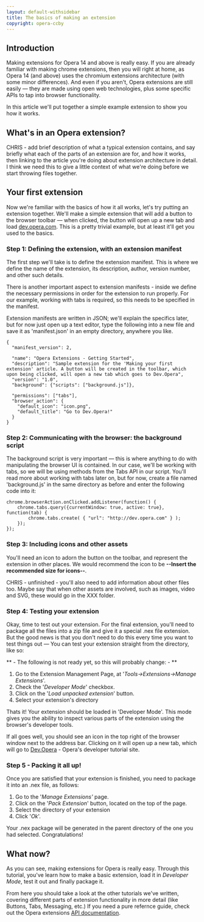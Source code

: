 ```yaml
---
layout: default-withsidebar
title: The basics of making an extension
copyright: opera-ccby
---
```


## Introduction

Making extensions for Opera 14 and above is really easy. If you are already familiar with making chrome extensions, then you will right at home, as Opera 14 (and above) uses the chromium extensions architecture (with some minor differences). And even if you aren't, Opera extensions are still easily — they are made using open web technologies, plus some specific APIs to tap into browser functionality.

In this article we'll put together a simple example extension to show you how it works.

## What's in an Opera extension?

CHRIS - add brief description of what a typical extension contains, and say briefly what each of the parts of an extension are for, and how it works, then linking to the article you're doing about extension architecture in detail. I think we need this to give a little context of what we're doing before we start throwing files together.

## Your first extension

Now we're familiar with the basics of how it all works, let's try putting an extension together. We'll make a simple extension that will add a button to the browser toolbar — when clicked, the button will open up a new tab and load [dev.opera.com](http://dev.opera.com). This is a pretty trivial example, but at least it'll get you used to the basics.

### Step 1: Defining the extension, with an extension manifest
The first step we'll take is to define the extension manifest. This is where we define the name of the extension, its description, author, version number, and other such details. 

There is another important aspect to extension manifests - inside we define the necessary permissions in order for the extension to run properly. For our example, working with tabs is required, so this needs to be specified in the manifest. 

Extension manifests are written in JSON; we'll explain the specifics later, but for now just open up a text editor, type the following into a new file and save it as 'manifest.json' in an empty directory, anywhere you like. 


	{
	  "manifest_version": 2,

	  "name": "Opera Extensions - Getting Started",
	  "description": "Sample extension for the 'Making your first extension' article. A button will be created in the toolbar, which upon being clicked, will open a new tab which goes to Dev.Opera",
	  "version": "1.0",
	  "background": {"scripts": ["background.js"]},

	  "permissions": ["tabs"],
	  "browser_action": {
	    "default_icon": "icon.png",
	    "default_title": "Go to Dev.Opera!"
	  }
	}

### Step 2: Communicating with the browser: the background script

The background script is very important — this is where anything to do with manipulating the browser UI is contained. In our case, we'll be working with tabs, so we will be using methods from the Tabs API in our script. You'll read more about working with tabs later on, but for now, create a file named 'background.js' in the same directory as before and enter the following code into it:


	chrome.browserAction.onClicked.addListener(function() {
	    chrome.tabs.query({currentWindow: true, active: true}, function(tab) {
	        chrome.tabs.create( { "url": "http://dev.opera.com" } );
	    });
	});
 

### Step 3: Including icons and other assets
You'll need an icon to adorn the button on the toolbar, and represent the extension in other places. We would recommend the icon to be **--Insert the recommended size for icons--**. 

CHRIS - unfinished - you'll also need to add information about other files too. Maybe say that when other assets are involved, such as images, video and SVG, these would go in the XXX folder. 

### Step 4: Testing your extension
Okay, time to test out your extension. For the final extension, you'll need to package all the files into a zip file and give it a special .nex file extension. But the good news is that you don't need to do this every time you want to test things out — You can test your extension straight from the directory, like so:

** - The following is not ready yet, so this will probably change: - ** 

1. Go to the Extension Management Page, at '*Tools->Extensions->Manage Extensions*'. 
2. Check the '*Developer Mode*' checkbox. 
3. Click on the '*Load unpacked extension*' button.
4. Select your extension's directory

Thats it! Your extension should be loaded in 'Developer Mode'. This mode gives you the ability to inspect various parts of the extension using the browser's developer tools.

If all goes well, you should see an icon in the top right of the browser window next to the address bar. Clicking on it will open up a new tab, which will go to [Dev.Opera](http://dev.opera.com) - Opera's developer tutorial site. 

### Step 5 - Packing it all up!
Once you are satisfied that your extension is finished, you need to package it into an .nex file, as follows:

1. Go to the '*Manage Extensions'* page.
2. Click on the '*Pack Extension*' button, located on the top of the page.
3. Select the directory of your extension
4. Click '*Ok*'.

Your .nex package will be generated in the parent directory of the one you had selected. Congratulations! 


## What now?
As you can see, making extensions for Opera is really easy. Through this tutorial, you've learn how to make a basic extension, load it in *Developer Mode*, test it out and finally package it. 

From here you should take a look at the other tutorials we've written, covering different parts of extension functionality in more detail (like Buttons, Tabs, Messaging, etc.) If you need a pure refernce guide, check out the Opera extensions [API documentation](#). 
